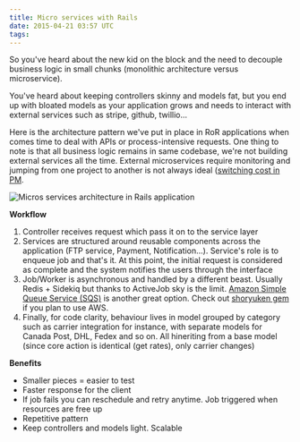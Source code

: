 ```yaml
---
title: Micro services with Rails
date: 2015-04-21 03:57 UTC
tags:
---
```


So you've heard about the new kid on the block and the need to decouple business logic in small chunks (monolithic architecture versus microservice).

You've heard about keeping controllers skinny and models fat, but you end up with bloated models as your application grows and needs to interact with external services such as stripe, github, twillio...

Here is the architecture pattern we've put in place in RoR applications when comes time to deal with APIs or process-intensive requests. One thing to note is that all business logic remains in same codebase, we're not building external services all the time. External microservices require monitoring and jumping from one project to another is not always ideal ([switching cost in PM](http://blog.yafoy.com/blog/2014/04/switching-cost-in-project-management/).

![Micros services architecture in Rails application](articles/micro-services-architecture.jpg)

**Workflow**

1. Controller receives request which pass it on to the service layer
2. Services are structured around reusable components across the application (FTP service, Payment, Notification...). Service's role is to enqueue job and that's it. At this point, the initial request is considered as complete and the system notifies the users through the interface
3. Job/Worker is asynchronous and handled by a different beast. Usually Redis + Sidekiq but thanks to ActiveJob sky is the limit. [Amazon Simple Queue Service (SQS)](https://aws.amazon.com/sqs/) is another great option. Check out [shoryuken gem](https://github.com/phstc/shoryuken) if you plan to use AWS.
4. Finally, for code clarity, behaviour lives in model grouped by category such as carrier integration for instance, with separate models for Canada Post, DHL, Fedex and so on. All hineriting from a base model (since core action is identical (get rates), only carrier changes)

**Benefits**

- Smaller pieces = easier to test
- Faster response for the client
- If job fails you can reschedule and retry anytime. Job triggered when resources are free up
- Repetitive pattern
- Keep controllers and models light. Scalable
